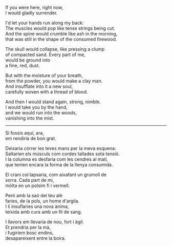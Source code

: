 If you were here, right now,  
I would gladly surrender.  
  
I'd let your hands run along my back:  
The muscles would pop like tense strings being cut.  
And the spine would crumble like ash in the morning,  
that was still in the shape of the consumed firewood.  
  
The skull would collapse, like pressing a clump  
of compacted sand. Every part of me,  
would be ground into  
a fine, red, dust.  
  
But with the moisture of your breath,  
from the powder, you would make a clay man.  
And insufflate into it a new soul,  
carefully woven with a thread of blood.  
  
And then I would stand again, strong, nimble.  
I would take you by the hand,  
and we would run into the woods,  
vanishing into the mist.

---

Si fossis aquí, ara,  
em rendiria de bon grat.  
  
Deixaria córrer les teves mans per la meva esquena:  
Saltarien els músculs com cordes tallades sota tensió.  
I la columna es desfaria com les cendres al matí,  
que tenien encara la forma de la llenya consumida.  
  
El crani col·lapsaria, com aixafant un grumoll de  
sorra. Cada part de mi,  
mòlta en un polsim fi i vermell.  
  
Però amb la saó del teu alè  
faries, de la pols, un home d'argila.  
I li insuflaries una nova ànima,  
teixida amb cura amb un fil de sang.  
  
I llavors em llevaria de nou, fort i àgil.  
Et prendria per la mà,  
i fugiríem bosc endins,  
desapareixent entre la boira.